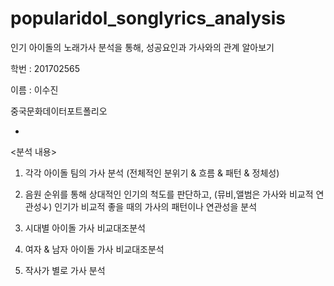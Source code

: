 # popularidol_songlyrics_analysis
인기 아이돌의 노래가사 분석을 통해, 성공요인과 가사와의 관계 알아보기

학번 : 201702565

이름 : 이수진

중국문화데이터포트폴리오

*

<분석 내용>

1) 각각 아이돌 팀의 가사 분석 (전체적인 분위기 & 흐름 & 패턴 & 정체성)

2) 음원 순위를 통해 상대적인 인기의 척도를 판단하고, (뮤비,앨범은 가사와 비교적 연관성↓) 인기가 비교적 좋을 때의 가사의 패턴이나 연관성을 분석

3) 시대별 아이돌 가사 비교대조분석

4) 여자 & 남자 아이돌 가사 비교대조분석

5) 작사가 별로 가사 분석
